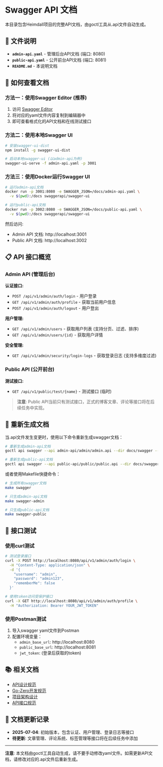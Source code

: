 # Swagger API 文档

本目录包含Heimdall项目的完整API文档，由goctl工具从.api文件自动生成。

## 📁 文件说明

- **`admin-api.yaml`** - 管理后台API文档 (端口: 8080)
- **`public-api.yaml`** - 公开前台API文档 (端口: 8081)
- **`README.md`** - 本说明文档

## 🚀 如何查看文档

### 方法一：使用Swagger Editor (推荐)

1. 访问 [Swagger Editor](https://editor.swagger.io/)
2. 将对应的yaml文件内容复制到编辑器中
3. 即可查看格式化的API文档和在线测试接口

### 方法二：使用本地Swagger UI

```bash
# 安装swagger-ui-dist
npm install -g swagger-ui-dist

# 启动本地swagger-ui (以admin-api为例)
swagger-ui-serve -f admin-api.yaml -p 3001
```

### 方法三：使用Docker运行Swagger UI

```bash
# 运行admin-api文档
docker run -p 3001:8080 -e SWAGGER_JSON=/docs/admin-api.yaml \
  -v $(pwd):/docs swaggerapi/swagger-ui

# 运行public-api文档  
docker run -p 3002:8080 -e SWAGGER_JSON=/docs/public-api.yaml \
  -v $(pwd):/docs swaggerapi/swagger-ui
```

然后访问:
- Admin API 文档: http://localhost:3001
- Public API 文档: http://localhost:3002

## 📋 API 接口概览

### Admin API (管理后台)

**认证接口:**
- `POST /api/v1/admin/auth/login` - 用户登录
- `GET /api/v1/admin/auth/profile` - 获取当前用户信息
- `POST /api/v1/admin/auth/logout` - 用户登出

**用户管理:**
- `GET /api/v1/admin/users` - 获取用户列表 (支持分页、过滤、排序)
- `GET /api/v1/admin/users/{id}` - 获取用户详情

**安全管理:**
- `GET /api/v1/admin/security/login-logs` - 获取登录日志 (支持多维度过滤)

### Public API (公开前台)

**测试接口:**
- `GET /api/v1/public/test/{name}` - 测试接口 (临时)

> **注意**: Public API当前只有测试接口，正式的博客文章、评论等接口将在后续任务中实现。

## 🔧 重新生成文档

当.api文件发生变更时，使用以下命令重新生成swagger文档：

```bash
# 重新生成admin-api文档
goctl api swagger --api admin-api/admin/admin.api --dir docs/swagger --filename admin-api --yaml

# 重新生成public-api文档
goctl api swagger --api public-api/public/public.api --dir docs/swagger --filename public-api --yaml
```

或者使用Makefile快捷命令：

```bash
# 生成所有swagger文档
make swagger

# 只生成admin-api文档
make swagger-admin

# 只生成public-api文档  
make swagger-public
```

## 🧪 接口测试

### 使用curl测试

```bash
# 测试登录接口
curl -X POST http://localhost:8080/api/v1/admin/auth/login \
  -H "Content-Type: application/json" \
  -d '{
    "username": "admin",
    "password": "admin123",
    "rememberMe": false
  }'

# 使用token访问受保护接口
curl -X GET http://localhost:8080/api/v1/admin/auth/profile \
  -H "Authorization: Bearer YOUR_JWT_TOKEN"
```

### 使用Postman测试

1. 导入swagger yaml文件到Postman
2. 配置环境变量：
   - `admin_base_url`: http://localhost:8080
   - `public_base_url`: http://localhost:8081
   - `jwt_token`: (登录后获取的token)

## 📚 相关文档

- [API设计规范](../API-DESIGN-GUIDELINES.md)
- [Go-Zero开发规范](../GO-ZERO-GUIDELINES.md)  
- [项目架构设计](../../design/SYSTEM-ARCHITECTURE-AND-MODULES.md)
- [API接口规范](../../design/API-INTERFACE-SPECIFICATION.md)

## 🔄 文档更新记录

- **2025-07-04**: 初始版本，包含认证、用户管理、登录日志等接口
- **待更新**: 文章管理、评论系统、标签管理等接口将在后续任务中添加

---

**注意**: 本文档由goctl工具自动生成，请不要手动修改yaml文件。如需更新API文档，请修改对应的.api文件后重新生成。 